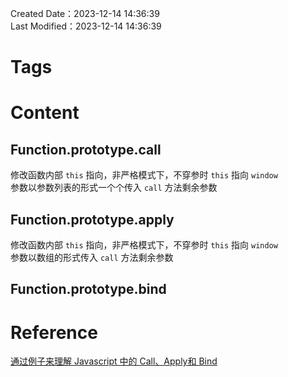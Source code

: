 Created Date：2023-12-14 14:36:39  
Last Modified：2023-12-14 14:36:39

# Tags

# Content

## Function.prototype.call

修改函数内部 `this` 指向，非严格模式下，不穿参时 `this` 指向 `window`  
参数以参数列表的形式一个个传入 `call` 方法剩余参数

## Function.prototype.apply
修改函数内部 `this` 指向，非严格模式下，不穿参时 `this` 指向 `window`  
参数以数组的形式传入 `call` 方法剩余参数
## Function.prototype.bind

# Reference

[通过例子来理解 Javascript 中的 Call、Apply和 Bind](https://www.freecodecamp.org/chinese/news/understand-call-apply-and-bind-in-javascript-with-examples)
